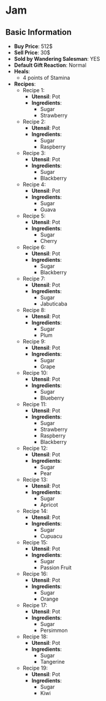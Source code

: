 # Jam

## Basic Information

- **Buy Price**: 512$
- **Sell Price**: 30$
- **Sold by Wandering Salesman**: YES
- **Default Gift Reaction**: Normal
- **Heals**:
  - 4 points of Stamina
- **Recipes**:
  - Recipe 1:
    - **Utensil**: Pot
    - **Ingredients**:
      - Sugar
      - Strawberry
  - Recipe 2:
    - **Utensil**: Pot
    - **Ingredients**:
      - Sugar
      - Raspberry
  - Recipe 3:
    - **Utensil**: Pot
    - **Ingredients**:
      - Sugar
      - Blackberry
  - Recipe 4:
    - **Utensil**: Pot
    - **Ingredients**:
      - Sugar
      - Guava
  - Recipe 5:
    - **Utensil**: Pot
    - **Ingredients**:
      - Sugar
      - Cherry
  - Recipe 6:
    - **Utensil**: Pot
    - **Ingredients**:
      - Sugar
      - Blackberry
  - Recipe 7:
    - **Utensil**: Pot
    - **Ingredients**:
      - Sugar
      - Jabuticaba
  - Recipe 8:
    - **Utensil**: Pot
    - **Ingredients**:
      - Sugar
      - Plum
  - Recipe 9:
    - **Utensil**: Pot
    - **Ingredients**:
      - Sugar
      - Grape
  - Recipe 10:
    - **Utensil**: Pot
    - **Ingredients**:
      - Sugar
      - Blueberry
  - Recipe 11:
    - **Utensil**: Pot
    - **Ingredients**:
      - Sugar
      - Strawberry
      - Raspberry
      - Blackberry
  - Recipe 12:
    - **Utensil**: Pot
    - **Ingredients**:
      - Sugar
      - Pear
  - Recipe 13:
    - **Utensil**: Pot
    - **Ingredients**:
      - Sugar
      - Apricot
  - Recipe 14:
    - **Utensil**: Pot
    - **Ingredients**:
      - Sugar
      - Cupuacu
  - Recipe 15:
    - **Utensil**: Pot
    - **Ingredients**:
      - Sugar
      - Passion Fruit
  - Recipe 16:
    - **Utensil**: Pot
    - **Ingredients**:
      - Sugar
      - Orange
  - Recipe 17:
    - **Utensil**: Pot
    - **Ingredients**:
      - Sugar
      - Persimmon
  - Recipe 18:
    - **Utensil**: Pot
    - **Ingredients**:
      - Sugar
      - Tangerine
  - Recipe 19:
    - **Utensil**: Pot
    - **Ingredients**:
      - Sugar
      - Kiwi